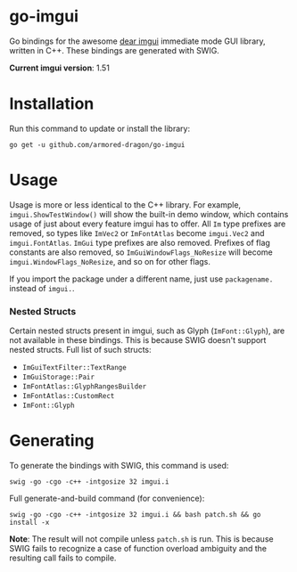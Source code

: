 # go-imgui
Go bindings for the awesome [dear imgui](https://github.com/ocornut/imgui) immediate mode GUI library, written in C++.
These bindings are generated with SWIG.

**Current imgui version**: 1.51

# Installation
Run this command to update or install the library:
```
go get -u github.com/armored-dragon/go-imgui
```

# Usage
Usage is more or less identical to the C++ library.
For example, `imgui.ShowTestWindow()` will show the built-in demo window, which contains usage of just about every feature imgui has to offer.
All `Im` type prefixes are removed, so types like `ImVec2` or `ImFontAtlas` become `imgui.Vec2` and `imgui.FontAtlas`.
`ImGui` type prefixes are also removed.
Prefixes of flag constants are also removed, so `ImGuiWindowFlags_NoResize` will become `imgui.WindowFlags_NoResize`, and so on for other flags.

If you import the package under a different name, just use `packagename.` instead of `imgui.`.

### Nested Structs
Certain nested structs present in imgui, such as Glyph (`ImFont::Glyph`), are not available in these bindings.
This is because SWIG doesn't support nested structs.
Full list of such structs:
  - `ImGuiTextFilter::TextRange`
  - `ImGuiStorage::Pair`
  - `ImFontAtlas::GlyphRangesBuilder`
  - `ImFontAtlas::CustomRect`
  - `ImFont::Glyph`

# Generating
To generate the bindings with SWIG, this command is used:
```
swig -go -cgo -c++ -intgosize 32 imgui.i
```

Full generate-and-build command (for convenience):
```
swig -go -cgo -c++ -intgosize 32 imgui.i && bash patch.sh && go install -x
```

**Note**: The result will not compile unless `patch.sh` is run. This is because SWIG fails to recognize a case of function overload ambiguity and the resulting call fails to compile.
